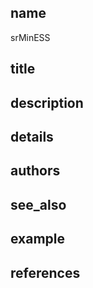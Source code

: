 ## name
srMinESS
## title
## description
## details
## authors
## see_also
## example
## references
